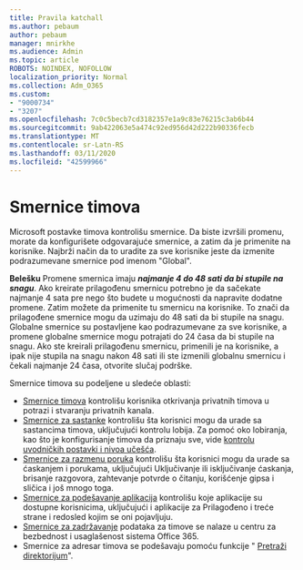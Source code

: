 ```yaml
---
title: Pravila katchall
ms.author: pebaum
author: pebaum
manager: mnirkhe
ms.audience: Admin
ms.topic: article
ROBOTS: NOINDEX, NOFOLLOW
localization_priority: Normal
ms.collection: Adm_O365
ms.custom:
- "9000734"
- "3207"
ms.openlocfilehash: 7c0c5becb7cd3182357e1a9c83e76215c3ab6b44
ms.sourcegitcommit: 9ab422063e5a474c92ed956d42d222b90336fecb
ms.translationtype: MT
ms.contentlocale: sr-Latn-RS
ms.lasthandoff: 03/11/2020
ms.locfileid: "42599966"
---
```

# <a name="teams-policies"></a>Smernice timova

Microsoft postavke timova kontrolišu smernice. Da biste izvršili promenu, morate da konfigurišete odgovarajuće smernice, a zatim da je primenite na korisnike. Najbrži način da to uradite za sve korisnike jeste da izmenite podrazumevane smernice pod imenom "Global". 

**Belešku** Promene smernica imaju ***najmanje 4 do 48 sati da bi stupile na snagu***. Ako kreirate prilagođenu smernicu potrebno je da sačekate najmanje 4 sata pre nego što budete u mogućnosti da napravite dodatne promene. Zatim možete da primenite tu smernicu na korisnike. To znači da prilagođene smernice mogu da uzimaju do 48 sati da bi stupile na snagu. Globalne smernice su postavljene kao podrazumevane za sve korisnike, a promene globalne smernice mogu potrajati do 24 časa da bi stupile na snagu. Ako ste kreirali prilagođenu smernicu, primenili je na korisnike, a ipak nije stupila na snagu nakon 48 sati ili ste izmenili globalnu smernicu i čekali najmanje 24 časa, otvorite slučaj podrške.

Smernice timova su podeljene u sledeće oblasti:

- [Smernice timova](https://docs.microsoft.com/MicrosoftTeams/teams-policies) kontrolišu korisnika otkrivanja privatnih timova u potrazi i stvaranju privatnih kanala.  
- [Smernice za sastanke](https://docs.microsoft.com/microsoftteams/meeting-policies-in-teams) kontrolišu šta korisnici mogu da urade sa sastancima timova, uključujući kontrolu lobija. Za pomoć oko lobiranja, kao što je konfigurisanje timova da priznaju sve, vide [kontrolu uvodničkih postavki i nivoa učešća](https://docs.microsoft.com/alchemyinsights/bypass-lobby).
- [Smernice za razmenu poruka](https://docs.microsoft.com/microsoftteams/messaging-policies-in-teams) kontrolišu šta korisnici mogu da urade sa ćaskanjem i porukama, uključujući Uključivanje ili isključivanje ćaskanja, brisanje razgovora, zahtevanje potvrde o čitanju, korišćenje gipsa i sličica i još mnogo toga.
- [Smernice za podešavanje aplikacija](https://docs.microsoft.com/MicrosoftTeams/teams-app-setup-policies) kontrolišu koje aplikacije su dostupne korisnicima, uključujući i aplikacije za Prilagođeno i treće strane i redosled kojim se oni pojavljuju.  
- [Smernice za zadržavanje](https://docs.microsoft.com/microsoftteams/retention-policies) podataka za timove se nalaze u centru za bezbednost i usaglašenost sistema Office 365.
- Smernice za adresar timova se podešavaju pomoću funkcije " [Pretraži direktorijum](https://docs.microsoft.com/MicrosoftTeams/teams-scoped-directory-search)".